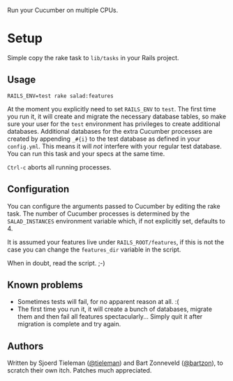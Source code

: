 Run your Cucumber on multiple CPUs.

Setup
=====
Simple copy the rake task to `lib/tasks` in your Rails project.

Usage
-----
    RAILS_ENV=test rake salad:features

At the moment you explicitly need to set `RAILS_ENV` to `test`. The first time you run it, it will create and migrate the necessary database tables, so make sure your user for the `test` environment has privileges to create additional databases. Additional databases for the extra Cucumber processes are created by appending `_#{i}` to the test database as defined in your `config.yml`. This means it will _not_ interfere with your regular test database. You can run this task and your specs at the same time.

`Ctrl-c` aborts all running processes.

Configuration
-------------
You can configure the arguments passed to Cucumber by editing the rake task. The number of Cucumber processes is determined by the `SALAD_INSTANCES` environment variable which, if not explicitly set, defaults to 4.

It is assumed your features live under `RAILS_ROOT/features`, if this is not the case you can change the `features_dir` variable in the script.

When in doubt, read the script. ;-)

Known problems
--------------
* Sometimes tests will fail, for no apparent reason at all. :(
* The first time you run it, it will create a bunch of databases, migrate them and then fail all features spectacularly... Simply quit it after migration is complete and try again.

Authors
-------
Written by Sjoerd Tieleman ([@tieleman](http://twitter.com/tieleman)) and Bart Zonneveld ([@bartzon](http://twitter.com/bartzon)), to scratch their own itch. Patches much appreciated.
